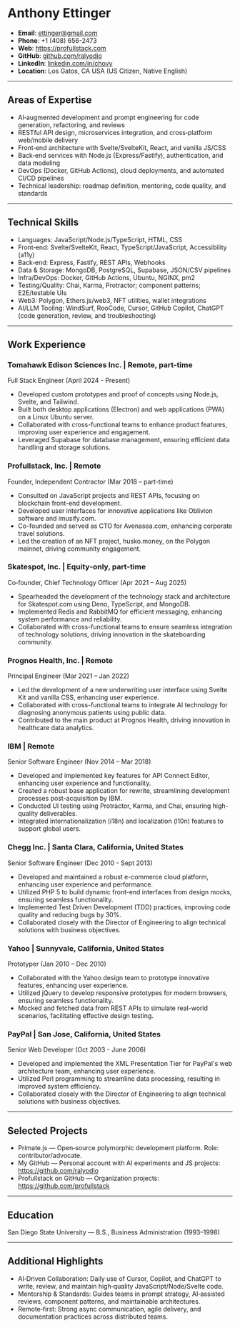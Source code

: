 # Anthony Ettinger

- **Email**: ettinger@gmail.com  
- **Phone**: +1 (408) 656-2473  
- **Web**: https://profullstack.com
- **GitHub**: [github.com/ralyodio](https://github.com/ralyodio)  
- **LinkedIn**: [linkedin.com/in/chovy](https://linkedin.com/in/chovy)  
- **Location**: Los Gatos, CA USA (US Citizen, Native English)

---

## Areas of Expertise

- AI‑augmented development and prompt engineering for code generation, refactoring, and reviews  
- RESTful API design, microservices integration, and cross‑platform web/mobile delivery  
- Front‑end architecture with Svelte/SvelteKit, React, and vanilla JS/CSS  
- Back‑end services with Node.js (Express/Fastify), authentication, and data modeling  
- DevOps (Docker, GitHub Actions), cloud deployments, and automated CI/CD pipelines  
- Technical leadership: roadmap definition, mentoring, code quality, and standards

---

## Technical Skills

- Languages: JavaScript/Node.js/TypeScript, HTML, CSS  
- Front‑end: Svelte/SvelteKit, React, TypeScript/JavaScript, Accessibility (a11y)  
- Back‑end: Express, Fastify, REST APIs, Webhooks  
- Data & Storage: MongoDB, PostgreSQL, Supabase, JSON/CSV pipelines  
- Infra/DevOps: Docker, GitHub Actions, Ubuntu, NGINX, pm2  
- Testing/Quality: Chai, Karma, Protractor; component patterns; E2E/testable UIs  
- Web3: Polygon, Ethers.js/web3, NFT utilities, wallet integrations  
- AI/LLM Tooling: WindSurf, RooCode, Cursor, GitHub Copilot, ChatGPT (code generation, review, and troubleshooting)

---

## Work Experience

### Tomahawk Edison Sciences Inc. | Remote, part-time
Full Stack Engineer (April 2024 - Present)

- Developed custom prototypes and proof of concepts using Node.js, Svelte, and Tailwind.  
- Built both desktop applications (Electron) and web applications (PWA) on a Linux Ubuntu server.  
- Collaborated with cross-functional teams to enhance product features, improving user experience and engagement.  
- Leveraged Supabase for database management, ensuring efficient data handling and storage solutions.

### Profullstack, Inc. | Remote  
Founder, Independent Contractor (Mar 2018 – part-time)  

- Consulted on JavaScript projects and REST APIs, focusing on blockchain
front-end development.
- Developed user interfaces for innovative applications like Oblivion software
and imusify.com.
- Co-founded and served as CTO for Avenasea.com, enhancing corporate
travel solutions.
- Led the creation of an NFT project, husko.money, on the Polygon mainnet,
driving community engagement.

### Skatespot, Inc. | Equity‑only, part‑time  
Co‑founder, Chief Technology Officer (Apr 2021 – Aug 2025)  

- Spearheaded the development of the technology stack and architecture for
Skatespot.com using Deno, TypeScript, and MongoDB.
- Implemented Redis and RabbitMQ for efficient messaging, enhancing system
performance and reliability.
- Collaborated with cross-functional teams to ensure seamless integration of
technology solutions, driving innovation in the skateboarding community.

### Prognos Health, Inc. | Remote  
Principal Engineer (Mar 2021 – Jan 2022)  

- Led the development of a new underwriting user interface using Svelte Kit
and vanilla CSS, enhancing user experience.
- Collaborated with cross-functional teams to integrate AI technology for
diagnosing anonymous patients using public data.
- Contributed to the main product at Prognos Health, driving innovation in
healthcare data analytics.

### IBM | Remote  
Senior Software Engineer (Nov 2014 – Mar 2018)  

- Developed and implemented key features for API Connect Editor, enhancing
user experience and functionality.
- Created a robust base application for rewrite, streamlining development
processes post-acquisition by IBM.
- Conducted UI testing using Protractor, Karma, and Chai, ensuring high-
quality deliverables.
- Integrated internationalization (i18n) and localization (l10n) features to
support global users.

### Chegg Inc. | Santa Clara, California, United States
Senior Software Engineer (Dec 2010 - Sept 2013)  

- Developed and maintained a robust e-commerce cloud platform, enhancing
user experience and performance.
- Utilized PHP 5 to build dynamic front-end interfaces from design mocks,
ensuring seamless functionality.
- Implemented Test Driven Development (TDD) practices, improving code
quality and reducing bugs by 30%.
- Collaborated closely with the Director of Engineering to align technical
solutions with business objectives.

### Yahoo | Sunnyvale, California, United States  
Prototyper (Jan 2010 – Dec 2010)  

- Collaborated with the Yahoo design team to prototype innovative features,
enhancing user experience.
- Utilized jQuery to develop responsive prototypes for modern browsers,
ensuring seamless functionality.
- Mocked and fetched data from REST APIs to simulate real-world scenarios,
facilitating effective design testing.

### PayPal | San Jose, California, United States  
Senior Web Developer (Oct 2003 - June 2006)  

- Developed and implemented the XML Presentation Tier for PayPal's web
architecture team, enhancing user experience.
- Utilized Perl programming to streamline data processing, resulting in
improved system efficiency.
- Collaborated closely with the Director of Engineering to align technical
solutions with business objectives.

---

## Selected Projects

- Primate.js — Open‑source polymorphic development platform. Role: contributor/advocate.  
- My GitHub — Personal account with AI experiments and JS projects: https://github.com/ralyodio  
- Profullstack on GitHub — Organization projects: https://github.com/profullstack

---

## Education

San Diego State University — B.S., Business Administration (1993–1998)

---

## Additional Highlights

- AI‑Driven Collaboration: Daily use of Cursor, Copilot, and ChatGPT to write, review, and maintain high‑quality JavaScript/Node/Svelte code.  
- Mentorship & Standards: Guides teams in prompt strategy, AI‑assisted reviews, component patterns, and maintainable architectures.  
- Remote‑first: Strong async communication, agile delivery, and documentation practices across distributed teams.
